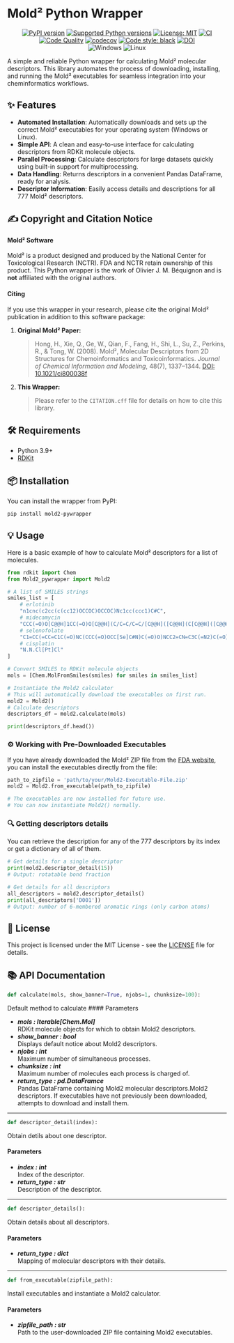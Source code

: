 # Mold² Python Wrapper

<!-- Badges -->
<div align="center">

[![PyPI version](https://img.shields.io/pypi/v/mold2-pywrapper.svg)](https://pypi.org/project/mold2-pywrapper/)
[![Supported Python versions](https://img.shields.io/pypi/pyversions/mold2-pywrapper.svg)](https://pypi.org/project/mold2-pywrapper/)
[![License: MIT](https://img.shields.io/badge/License-MIT-yellow.svg)](https://opensource.org/licenses/MIT)
[![CI](https://github.com/OlivierBeq/Mold2_pywrapper/actions/workflows/ci.yml/badge.svg)](https://github.com/OlivierBeq/Mold2_pywrapper/actions/workflows/ci.yml)
[![Code Quality](https://github.com/OlivierBeq/Mold2_pywrapper/actions/workflows/linting.yml/badge.svg)](https://github.com/OlivierBeq/Mold2_pywrapper/actions/workflows/linting.yml)
[![codecov](https://codecov.io/gh/OlivierBeq/Mold2_pywrapper/graph/badge.svg?token=Q49XHK5FLB)](https://codecov.io/gh/OlivierBeq/Mold2_pywrapper)
[![Code style: black](https://img.shields.io/badge/code%20style-black-000000.svg)](https://github.com/psf/black)
[![DOI](https://zenodo.org/badge/592541962.svg)](https://doi.org/10.5281/zenodo.16936866)
<br>
![Windows](https://img.shields.io/badge/Windows-0078D6?style=for-the-badge&logo=windows&logoColor=white)
![Linux](https://img.shields.io/badge/Linux-FCC624?style=for-the-badge&logo=linux&logoColor=black)

</div>


A simple and reliable Python wrapper for calculating Mold² molecular descriptors. This library automates the process of downloading, installing, and running the Mold² executables for seamless integration into your cheminformatics workflows.

## ✨ Features

-   **Automated Installation**: Automatically downloads and sets up the correct Mold² executables for your operating system (Windows or Linux).
-   **Simple API**: A clean and easy-to-use interface for calculating descriptors from RDKit molecule objects.
-   **Parallel Processing**: Calculate descriptors for large datasets quickly using built-in support for multiprocessing.
-   **Data Handling**: Returns descriptors in a convenient Pandas DataFrame, ready for analysis.
-   **Descriptor Information**: Easily access details and descriptions for all 777 Mold² descriptors.

## ✍️ Copyright and Citation Notice

#### Mold² Software
Mold² is a product designed and produced by the National Center for Toxicological Research (NCTR). FDA and NCTR retain ownership of this product. This Python wrapper is the work of Olivier J. M. Béquignon and is **not** affiliated with the original authors.

#### Citing
If you use this wrapper in your research, please cite the original Mold² publication in addition to this software package:

1.  **Original Mold² Paper:**
    > Hong, H., Xie, Q., Ge, W., Qian, F., Fang, H., Shi, L., Su, Z., Perkins, R., & Tong, W. (2008). Mold², Molecular Descriptors from 2D Structures for Chemoinformatics and Toxicoinformatics. *Journal of Chemical Information and Modeling*, 48(7), 1337–1344.
    > [DOI: 10.1021/ci800038f](https://doi.org/10.1021/ci800038f)

2.  **This Wrapper:**
    > Please refer to the `CITATION.cff` file for details on how to cite this library.


## 🛠️ Requirements

-   Python 3.9+
-   [RDKit](https://www.rdkit.org/docs/Install.html)

## 📦 Installation

You can install the wrapper from PyPI:

```bash
pip install mold2-pywrapper
```

## 💡  Usage

Here is a basic example of how to calculate Mold² descriptors for a list of molecules.

```python
from rdkit import Chem
from Mold2_pywrapper import Mold2

# A list of SMILES strings
smiles_list = [
    # erlotinib
    "n1cnc(c2cc(c(cc12)OCCOC)OCCOC)Nc1cc(ccc1)C#C",
    # midecamycin
    "CCC(=O)O[C@@H]1CC(=O)O[C@@H](C/C=C/C=C/[C@@H]([C@@H](C[C@@H]([C@@H]([C@H]1OC)O[C@H]2[C@@H]([C@H]([C@@H]([C@H](O2)C)O[C@H]3C[C@@]([C@H]([C@@H](O3)C)OC(=O)CC)(C)O)N(C)C)O)CC=O)C)O)C",
    # selenofolate
    "C1=CC(=CC=C1C(=O)NC(CCC(=O)OCC[Se]C#N)C(=O)O)NCC2=CN=C3C(=N2)C(=O)NC(=N3)N",
    # cisplatin
    "N.N.Cl[Pt]Cl"
]

# Convert SMILES to RDKit molecule objects
mols = [Chem.MolFromSmiles(smiles) for smiles in smiles_list]

# Instantiate the Mold2 calculator
# This will automatically download the executables on first run.
mold2 = Mold2()
# Calculate descriptors
descriptors_df = mold2.calculate(mols)

print(descriptors_df.head())
```


### ⚙️ Working with Pre-Downloaded Executables

If you have already downloaded the Mold² ZIP file from the [FDA website](https://www.fda.gov/science-research/bioinformatics-tools/mold2), you can install the executables directly from the file:

```python
path_to_zipfile = 'path/to/your/Mold2-Executable-File.zip'
mold2 = Mold2.from_executable(path_to_zipfile)

# The executables are now installed for future use.
# You can now instantiate Mold2() normally.
```

### 🔍 Getting descriptors details

You can retrieve the description for any of the 777 descriptors by its index or get a dictionary of all of them.

```python
# Get details for a single descriptor
print(mold2.descriptor_detail(15))
# Output: rotatable bond fraction

# Get details for all descriptors
all_descriptors = mold2.descriptor_details()
print(all_descriptors['D001'])
# Output: number of 6-membered aromatic rings (only carbon atoms)
```

## 📄 License

This project is licensed under the MIT License - see the [LICENSE](https://github.com/OlivierBeq/Mold2_pywrapper/blob/master/LICENSE) file for details.

## 📚 API Documentation

```python
def calculate(mols, show_banner=True, njobs=1, chunksize=100):
```

Default method to calculate #### Parameters

- ***mols  : Iterable[Chem.Mol]***  
  RDKit molecule objects for which to obtain Mold2 descriptors.
- ***show_banner  : bool***  
  Displays default notice about Mold2 descriptors.
- ***njobs  : int***  
  Maximum number of simultaneous processes.
- ***chunksize  : int***  
  Maximum number of molecules each process is charged of.
- ***return_type  : pd.DataFramce***  
  Pandas DataFrame containing Mold2 molecular descriptors.Mold2 descriptors.
  If executables have not previously been downloaded, attempts to download and install them.

________________

```python
def descriptor_detail(index):
```

Obtain detils about one descriptor.

#### Parameters

- ***index  : int***  
  Index of the descriptor.
- ***return_type  : str***  
  Description of the descriptor.

________________

```python
def descriptor_details():
```

Obtain details about all descriptors.

#### Parameters

- ***return_type  : dict***  
  Mapping of molecular descriptors with their details.

________________

```python
def from_executable(zipfile_path):
```

Install executables and instantiate a Mold2 calculator.

#### Parameters

- ***zipfile_path  : str***  
  Path to the user-downloaded ZIP file containing Mold2 executables.
